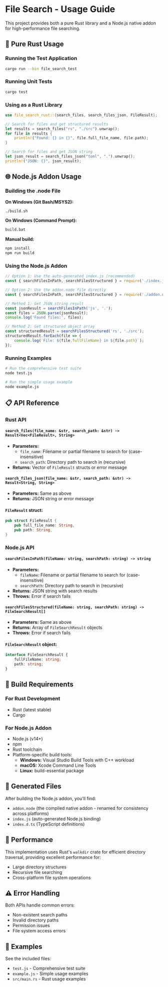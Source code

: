 # File Search - Usage Guide

This project provides both a pure Rust library and a Node.js native addon for high-performance file searching.

## 🦀 Pure Rust Usage

### Running the Test Application
```bash
cargo run --bin file_search_test
```

### Running Unit Tests
```bash
cargo test
```

### Using as a Rust Library
```rust
use file_search_rust::{search_files, search_files_json, FileResult};

// Search for files and get structured results
let results = search_files("rs", "./src").unwrap();
for file in results {
    println!("Found: {} in {}", file.full_file_name, file.path);
}

// Search for files and get JSON string
let json_result = search_files_json("toml", ".").unwrap();
println!("JSON: {}", json_result);
```

## 🌐 Node.js Addon Usage

### Building the .node File

**On Windows (Git Bash/MSYS2):**
```bash
./build.sh
```

**On Windows (Command Prompt):**
```cmd
build.bat
```

**Manual build:**
```bash
npm install
npm run build
```

### Using the Node.js Addon

```javascript
// Option 1: Use the auto-generated index.js (recommended)
const { searchFilesInPath, searchFilesStructured } = require('./index.js');

// Option 2: Use the addon.node file directly
const { searchFilesInPath, searchFilesStructured } = require('./addon.node');

// Method 1: Get JSON string result
const jsonResult = searchFilesInPath('js', '.');
const files = JSON.parse(jsonResult);
console.log('Found files:', files);

// Method 2: Get structured object array
const structuredResult = searchFilesStructured('rs', './src');
structuredResult.forEach(file => {
    console.log(`File: ${file.fullFileName} in ${file.path}`);
});
```

### Running Examples

```bash
# Run the comprehensive test suite
node test.js

# Run the simple usage example
node example.js
```

## 📋 API Reference

### Rust API

#### `search_files(file_name: &str, search_path: &str) -> Result<Vec<FileResult>, String>`
- **Parameters:**
  - `file_name`: Filename or partial filename to search for (case-insensitive)
  - `search_path`: Directory path to search in (recursive)
- **Returns:** Vector of `FileResult` structs or error message

#### `search_files_json(file_name: &str, search_path: &str) -> Result<String, String>`
- **Parameters:** Same as above
- **Returns:** JSON string or error message

#### `FileResult` struct:
```rust
pub struct FileResult {
    pub full_file_name: String,
    pub path: String,
}
```

### Node.js API

#### `searchFilesInPath(fileName: string, searchPath: string) -> string`
- **Parameters:**
  - `fileName`: Filename or partial filename to search for (case-insensitive)
  - `searchPath`: Directory path to search in (recursive)
- **Returns:** JSON string with search results
- **Throws:** Error if search fails

#### `searchFilesStructured(fileName: string, searchPath: string) -> FileSearchResult[]`
- **Parameters:** Same as above
- **Returns:** Array of `FileSearchResult` objects
- **Throws:** Error if search fails

#### `FileSearchResult` object:
```typescript
interface FileSearchResult {
    fullFileName: string;
    path: string;
}
```

## 🔧 Build Requirements

### For Rust Development
- Rust (latest stable)
- Cargo

### For Node.js Addon
- Node.js (v14+)
- npm
- Rust toolchain
- Platform-specific build tools:
  - **Windows:** Visual Studio Build Tools with C++ workload
  - **macOS:** Xcode Command Line Tools
  - **Linux:** build-essential package

## 📁 Generated Files

After building the Node.js addon, you'll find:
- `addon.node` (the compiled native addon - renamed for consistency across platforms)
- `index.js` (auto-generated Node.js binding)
- `index.d.ts` (TypeScript definitions)

## 🚀 Performance

This implementation uses Rust's `walkdir` crate for efficient directory traversal, providing excellent performance for:
- Large directory structures
- Recursive file searching
- Cross-platform file system operations

## ⚠️ Error Handling

Both APIs handle common errors:
- Non-existent search paths
- Invalid directory paths
- Permission issues
- File system access errors

## 📝 Examples

See the included files:
- `test.js` - Comprehensive test suite
- `example.js` - Simple usage examples
- `src/main.rs` - Rust usage examples 
